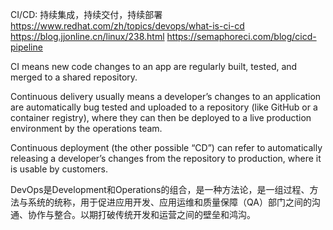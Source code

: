 CI/CD: 持续集成，持续交付，持续部署
https://www.redhat.com/zh/topics/devops/what-is-ci-cd
https://blog.jjonline.cn/linux/238.html
https://semaphoreci.com/blog/cicd-pipeline


CI means new code changes to an app are regularly built, tested, and merged to a shared repository.  


Continuous delivery usually means a developer’s changes to an application are automatically bug tested and uploaded to a repository (like GitHub or a container registry), where they can then be deployed to a live production environment by the operations team. 


Continuous deployment (the other possible “CD”) can refer to automatically releasing a developer’s changes from the repository to production, where it is usable by customers.



DevOps是Development和Operations的组合，是一种方法论，是一组过程、方法与系统的统称，用于促进应用开发、应用运维和质量保障（QA）部门之间的沟通、协作与整合。以期打破传统开发和运营之间的壁垒和鸿沟。